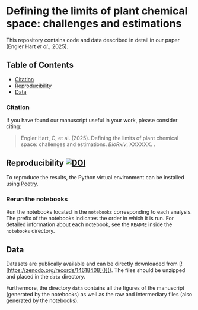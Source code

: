 # Defining the limits of plant chemical space: challenges and estimations

This repository contains code and data described in detail in our paper (Engler Hart *et al.*, 2025).

## Table of Contents

* [Citation](#citation)
* [Reproducibility](#reproducibility)
* [Data](#data)

### Citation
If you have found our manuscript useful in your work, please consider citing:

> Engler Hart, C, et al. (2025). Defining the limits of plant chemical space: challenges and estimations. *BioRxiv*, XXXXXX. [](https://doi.org/).

## Reproducibility [![DOI]()]()
To reproduce the results, the Python virtual environment can be installed using [Poetry](https://python-poetry.org/).

### Rerun the notebooks

Run the notebooks located in the `notebooks` corresponding to each analysis. The prefix of the notebooks indicates the order in which it is run. For detailed information about each notebook, see the `README` inside the `notebooks` directory.

## Data

Datasets are publically available and can be directly downloaded from [![https://zenodo.org/records/14618408]()](). The files should be unzipped and placed in the `data` directory.

Furthermore, the directory `data` contains all the figures of the manuscript (generated by the notebooks) as well as the raw and intermediary files (also generated by the notebooks).

